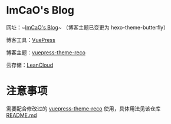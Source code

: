 # ImCaO's Blog

网址：~[ImCaO's Blog](https://www.imcao.cn)~ （博客主题已变更为 hexo-theme-butterfly）

博客工具：[VuePress](https://vuepress.vuejs.org/zh/)

博客主题：[vuepress-theme-reco](http://vuepress-theme-reco.recoluan.com/)

云存储：[LeanCloud](https://www.leancloud.cn/)

# 注意事项

需要配合修改过的 [vuepress-theme-reco](https://github.com/ImCa0/vuepress-theme-reco) 使用，具体用法见该仓库 [README.md](https://github.com/ImCa0/vuepress-theme-reco/blob/master/README.md)
